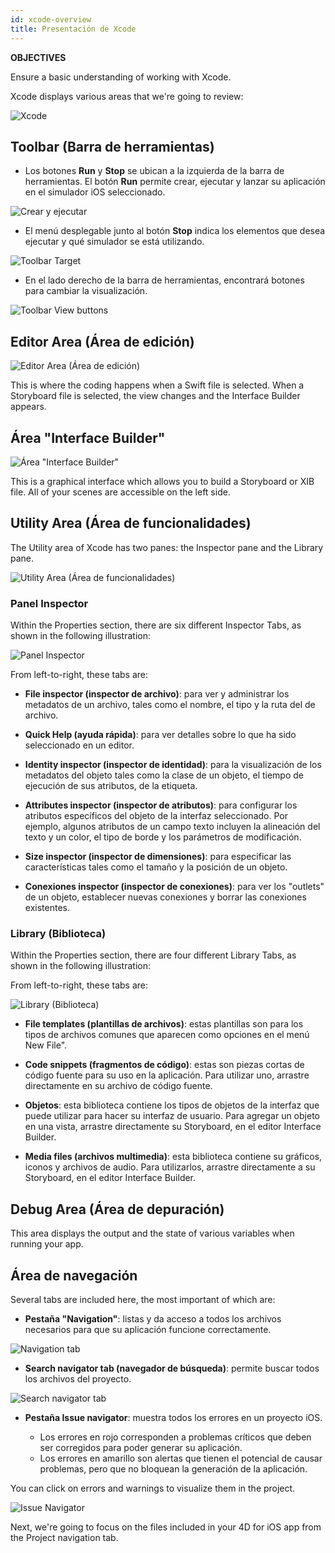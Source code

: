 ```yaml
---
id: xcode-overview
title: Presentación de Xcode
---
```


<div class = "objectives"> 

**OBJECTIVES**

Ensure a basic understanding of working with Xcode.</div> 

Xcode displays various areas that we're going to review:

![Xcode](assets/en/customize-with-xcode/Discover-Xcode-4D-for-iOS.png)

## Toolbar (Barra de herramientas)

* Los botones **Run** y **Stop** se ubican a la izquierda de la barra de herramientas. El botón **Run** permite crear, ejecutar y lanzar su aplicación en el simulador iOS seleccionado.

![Crear y ejecutar](assets/en/customize-with-xcode/Toolbar-Build-and-Run-Xcode-4D-for-iOS.png)

* El menú desplegable junto al botón **Stop** indica los elementos que desea ejecutar y qué simulador se está utilizando.

![Toolbar Target](assets/en/customize-with-xcode/Toolbar-Target-simulator-Xcode-4D-for-iOS.png)

* En el lado derecho de la barra de herramientas, encontrará botones para cambiar la visualización.

![Toolbar View buttons](assets/en/customize-with-xcode/Toolbar-View-buttons-Xcode-4D-for-iOS.png)

## Editor Area (Área de edición)

![Editor Area (Área de edición)](assets/en/customize-with-xcode/Editor-Xcode-4D-for-iOS.png)

This is where the coding happens when a Swift file is selected. When a Storyboard file is selected, the view changes and the Interface Builder appears.

## Área "Interface Builder"

![Área "Interface Builder"](assets/en/customize-with-xcode/Interface-Builder-Xcode-4D-for-iOS.png)

This is a graphical interface which allows you to build a Storyboard or XIB file. All of your scenes are accessible on the left side.

## Utility Area (Área de funcionalidades)

The Utility area of Xcode has two panes: the Inspector pane and the Library pane.

![Utility Area (Área de funcionalidades)](assets/en/customize-with-xcode/Utility-Xcode-4D-for-iOS.png)

### Panel Inspector

Within the Properties section, there are six different Inspector Tabs, as shown in the following illustration:

![Panel Inspector](assets/en/customize-with-xcode/Xcode-Inspector-pane.png)

From left-to-right, these tabs are:

* **File inspector (inspector de archivo)**: para ver y administrar los metadatos de un archivo, tales como el nombre, el tipo y la ruta del de archivo.

* **Quick Help (ayuda rápida)**: para ver detalles sobre lo que ha sido seleccionado en un editor.

* **Identity inspector (inspector de identidad)**: para la visualización de los metadatos del objeto tales como la clase de un objeto, el tiempo de ejecución de sus atributos, de la etiqueta.

* **Attributes inspector (inspector de atributos)**: para configurar los atributos específicos del objeto de la interfaz seleccionado. Por ejemplo, algunos atributos de un campo texto incluyen la alineación del texto y un color, el tipo de borde y los parámetros de modificación.

* **Size inspector (inspector de dimensiones)**: para especificar las características tales como el tamaño y la posición de un objeto.

* **Conexiones inspector (inspector de conexiones)**: para ver los "outlets" de un objeto, establecer nuevas conexiones y borrar las conexiones existentes.

### Library (Biblioteca)

Within the Properties section, there are four different Library Tabs, as shown in the following illustration:

From left-to-right, these tabs are:

![Library (Biblioteca)](assets/en/customize-with-xcode/Xcode-Library-pane.png)

* **File templates (plantillas de archivos)**: estas plantillas son para los tipos de archivos comunes que aparecen como opciones en el menú New File".

* **Code snippets (fragmentos de código)**: estas son piezas cortas de código fuente para su uso en la aplicación. Para utilizar uno, arrastre directamente en su archivo de código fuente.

* **Objetos**: esta biblioteca contiene los tipos de objetos de la interfaz que puede utilizar para hacer su interfaz de usuario. Para agregar un objeto en una vista, arrastre directamente su Storyboard, en el editor Interface Builder.

* **Media files (archivos multimedia)**: esta biblioteca contiene su gráficos, iconos y archivos de audio. Para utilizarlos, arrastre directamente a su Storyboard, en el editor Interface Builder.

## Debug Area (Área de depuración)

This area displays the output and the state of various variables when running your app.

## Área de navegación

Several tabs are included here, the most important of which are:

* **Pestaña "Navigation"**: listas y da acceso a todos los archivos necesarios para que su aplicación funcione correctamente.

![Navigation tab](assets/en/customize-with-xcode/Project-Navigation-Editor-Xcode-4D-for-iOS.png)

* **Search navigator tab (navegador de búsqueda)**: permite buscar todos los archivos del proyecto.

![Search navigator tab](assets/en/customize-with-xcode/Search-Navigator-Xcode-4D-for-iOS.png)

* **Pestaña Issue navigator**: muestra todos los errores en un proyecto iOS.
    
    * Los errores en rojo corresponden a problemas críticos que deben ser corregidos para poder generar su aplicación. 
    * Los errores en amarillo son alertas que tienen el potencial de causar problemas, pero que no bloquean la generación de la aplicación. 

You can click on errors and warnings to visualize them in the project.

![Issue Navigator](assets/en/customize-with-xcode/Issue-Navigator-Xcode-4D-for-iOS.png)

Next, we're going to focus on the files included in your 4D for iOS app from the Project navigation tab.